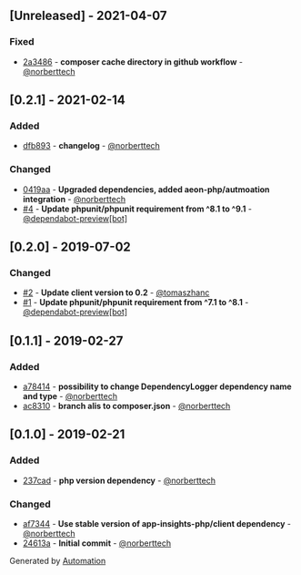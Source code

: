 ## [Unreleased] - 2021-04-07

### Fixed
- [2a3486](https://github.com/app-insights-php/doctrine-dependency-logger/commit/2a34864dd58afcf79296c07af7bd1ab50e4d0bfe) - **composer cache directory in github workflow** - [@norberttech](https://github.com/norberttech)

## [0.2.1] - 2021-02-14

### Added
- [dfb893](https://github.com/app-insights-php/doctrine-dependency-logger/commit/dfb893b64bd1d173937d73a4ab97f9631fe4b133) - **changelog** - [@norberttech](https://github.com/norberttech)

### Changed
- [0419aa](https://github.com/app-insights-php/doctrine-dependency-logger/commit/0419aaa2b4e790fd54bcb72f5c2843e460ba0691) - **Upgraded dependencies, added aeon-php/autmoation integration** - [@norberttech](https://github.com/norberttech)
- [#4](https://github.com/app-insights-php/doctrine-dependency-logger/pull/4) - **Update phpunit/phpunit requirement from ^8.1 to ^9.1** - [@dependabot-preview[bot]](https://github.com/apps/dependabot-preview)

## [0.2.0] - 2019-07-02

### Changed
- [#2](https://github.com/app-insights-php/doctrine-dependency-logger/pull/2) - **Update client version to 0.2** - [@tomaszhanc](https://github.com/tomaszhanc)
- [#1](https://github.com/app-insights-php/doctrine-dependency-logger/pull/1) - **Update phpunit/phpunit requirement from ^7.1 to ^8.1** - [@dependabot-preview[bot]](https://github.com/apps/dependabot-preview)

## [0.1.1] - 2019-02-27

### Added
- [a78414](https://github.com/app-insights-php/doctrine-dependency-logger/commit/a7841498b312a1b4fed7e005cb10af1ad69c880a) - **possibility to change DependencyLogger dependency name and type** - [@norberttech](https://github.com/norberttech)
- [ac8310](https://github.com/app-insights-php/doctrine-dependency-logger/commit/ac831008a70a7f5a84685e5f4383541b9d267839) - **branch alis to composer.json** - [@norberttech](https://github.com/norberttech)

## [0.1.0] - 2019-02-21

### Added
- [237cad](https://github.com/app-insights-php/doctrine-dependency-logger/commit/237cad3c0f93a70ddfa0effade13de7e57088f38) - **php version dependency** - [@norberttech](https://github.com/norberttech)

### Changed
- [af7344](https://github.com/app-insights-php/doctrine-dependency-logger/commit/af73446bc0aa8145fa483d8e89e9fdf1ac9ad2e6) - **Use stable version of app-insights-php/client dependency** - [@norberttech](https://github.com/norberttech)
- [24613a](https://github.com/app-insights-php/doctrine-dependency-logger/commit/24613a27821d59b6d4ad6cd49db8efef8288337e) - **Initial commit** - [@norberttech](https://github.com/norberttech)

Generated by [Automation](https://github.com/aeon-php/automation)